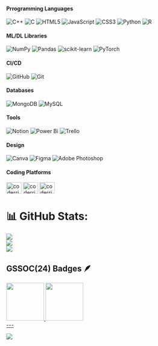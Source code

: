 
<!----<h3 align="center">Welcome to GitHub Profile of Ria Chawak</h3> ---->

<!----# 💻 Tech Stack----->
<h4>Prrogramming Languages</h4>

![C++](https://img.shields.io/badge/c++-%2300599C.svg?style=for-the-badge&logo=c%2B%2B&logoColor=white) ![C](https://img.shields.io/badge/c-%2300599C.svg?style=for-the-badge&logo=c&logoColor=white) ![HTML5](https://img.shields.io/badge/html5-%23E34F26.svg?style=for-the-badge&logo=html5&logoColor=white) ![JavaScript](https://img.shields.io/badge/javascript-%23323330.svg?style=for-the-badge&logo=javascript&logoColor=%23F7DF1E) ![CSS3](https://img.shields.io/badge/css3-%231572B6.svg?style=for-the-badge&logo=css3&logoColor=white) ![Python](https://img.shields.io/badge/python-3670A0?style=for-the-badge&logo=python&logoColor=ffdd54) ![R](https://img.shields.io/badge/r-%23276DC3.svg?style=for-the-badge&logo=r&logoColor=white)
<!----![Go](https://img.shields.io/badge/go-%2300ADD8.svg?style=for-the-badge&logo=go&logoColor=white) -----> 


<h4>ML/DL Libraries</h4>

![NumPy](https://img.shields.io/badge/numpy-%23013243.svg?style=for-the-badge&logo=numpy&logoColor=white) ![Pandas](https://img.shields.io/badge/pandas-%23150458.svg?style=for-the-badge&logo=pandas&logoColor=white) ![scikit-learn](https://img.shields.io/badge/scikit--learn-%23F7931E.svg?style=for-the-badge&logo=scikit-learn&logoColor=white) ![PyTorch](https://img.shields.io/badge/PyTorch-%23EE4C2C.svg?style=for-the-badge&logo=PyTorch&logoColor=white)

<h4>CI/CD</h4>

![GitHub](https://img.shields.io/badge/github-%23121011.svg?style=for-the-badge&logo=github&logoColor=white) ![Git](https://img.shields.io/badge/git-%23F05033.svg?style=for-the-badge&logo=git&logoColor=white)

<h4>Databases</h4>

![MongoDB](https://img.shields.io/badge/MongoDB-%234ea94b.svg?style=for-the-badge&logo=mongodb&logoColor=white) ![MySQL](https://img.shields.io/badge/mysql-4479A1.svg?style=for-the-badge&logo=mysql&logoColor=white) 

<h4>Tools</h4>

![Notion](https://img.shields.io/badge/Notion-%23000000.svg?style=for-the-badge&logo=notion&logoColor=white) ![Power Bi](https://img.shields.io/badge/power_bi-F2C811?style=for-the-badge&logo=powerbi&logoColor=black) ![Trello](https://img.shields.io/badge/Trello-%23026AA7.svg?style=for-the-badge&logo=Trello&logoColor=white)

<!-----<h4>Hosting</h4>

![GithubPages](https://img.shields.io/badge/github%20pages-121013?style=for-the-badge&logo=github&logoColor=white) ---->

<h4>Design</h4>

![Canva](https://img.shields.io/badge/Canva-%2300C4CC.svg?style=for-the-badge&logo=Canva&logoColor=white) ![Figma](https://img.shields.io/badge/figma-%23F24E1E.svg?style=for-the-badge&logo=figma&logoColor=white) ![Adobe Photoshop](https://img.shields.io/badge/adobe%20photoshop-%2331A8FF.svg?style=for-the-badge&logo=adobe%20photoshop&logoColor=white) 

<h4 align="left">Coding Platforms</h4>
<p align="left">
<a href="https://www.hackerrank.com/coderria" target="blank"><img align="center" src="https://raw.githubusercontent.com/rahuldkjain/github-profile-readme-generator/master/src/images/icons/Social/hackerrank.svg" alt="coderria" height="30" width="40" /></a>
<a href="https://www.leetcode.com/coderria" target="blank"><img align="center" src="https://raw.githubusercontent.com/rahuldkjain/github-profile-readme-generator/master/src/images/icons/Social/leet-code.svg" alt="coderria" height="30" width="40" /></a>
<a href="https://www.codechef.com/users/coderriasc" target="blank"><img align="center" src="https://cdn.jsdelivr.net/npm/simple-icons@3.1.0/icons/codechef.svg" alt="coderriasc" height="30" width="40" /></a>
<!-----
  <a href="https://www.hackerearth.com/hckerriasc" target="blank"><img align="center" src="https://raw.githubusercontent.com/rahuldkjain/github-profile-readme-generator/master/src/images/icons/Social/hackerearth.svg" alt="hckerriasc" height="30" width="40" /></a>
</p> 
  ---->

<!---<h4>Frameworks</h4>

![React](https://img.shields.io/badge/react-%2320232a.svg?style=for-the-badge&logo=react&logoColor=%2361DAFB) ![Flask](https://img.shields.io/badge/flask-%23000.svg?style=for-the-badge&logo=flask&logoColor=white) ---->

<!-----# 📊 GitHub Stats
![](https://github-readme-stats.vercel.app/api?username=RiaChawak&theme=dark&hide_border=false&include_all_commits=false&count_private=false)<br/>
![](https://github-readme-streak-stats.herokuapp.com/?user=RiaChawak&theme=dark&hide_border=false)<br/>
![](https://github-readme-stats.vercel.app/api/top-langs/?username=RiaChawak&theme=dark&hide_border=false&include_all_commits=false&count_private=false&layout=compact) ---->

# 📊 GitHub Stats:
![](https://github-readme-stats.vercel.app/api?username=Ria1424&theme=cobalt&hide_border=false&include_all_commits=false&count_private=false)<br/>
![](https://github-readme-streak-stats.herokuapp.com/?user=Ria1424&theme=cobalt&hide_border=false)<br/>
![](https://github-readme-stats.vercel.app/api/top-langs/?username=Ria1424&theme=cobalt&hide_border=false&include_all_commits=false&count_private=false&layout=compact)

## GSSOC(24) Badges 🪶
<div style='display:flex; align-items:center; gap: 10px;' align='center'><a href="https://gssoc.girlscript.tech/leaderboard">
<img src="https://raw.githubusercontent.com/GSSoC24/Postman-Challenge/main/docs/assets/Postman%20White.png" width="100px" height="100px" />
  <img src="https://raw.githubusercontent.com/GSSoC24/Postman-Challenge/main/docs/assets/1.png" width="100px" height="100px" />

</div>
---

[![](https://visitcount.itsvg.in/api?id=Ria1424&icon=0&color=0)](https://visitcount.itsvg.in)
